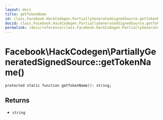 ```yaml
---
layout: docs
title: getTokenName
id: class.Facebook.HackCodegen.PartiallyGeneratedSignedSource.getTokenName
docid: class.Facebook.HackCodegen.PartiallyGeneratedSignedSource.getTokenName
permalink: /docs/reference/class.Facebook.HackCodegen.PartiallyGeneratedSignedSource.getTokenName.md
---
```

# Facebook\\HackCodegen\\PartiallyGeneratedSignedSource::getTokenName()




``` Hack
protected static function getTokenName(): string;
```




## Returns




* ` string `